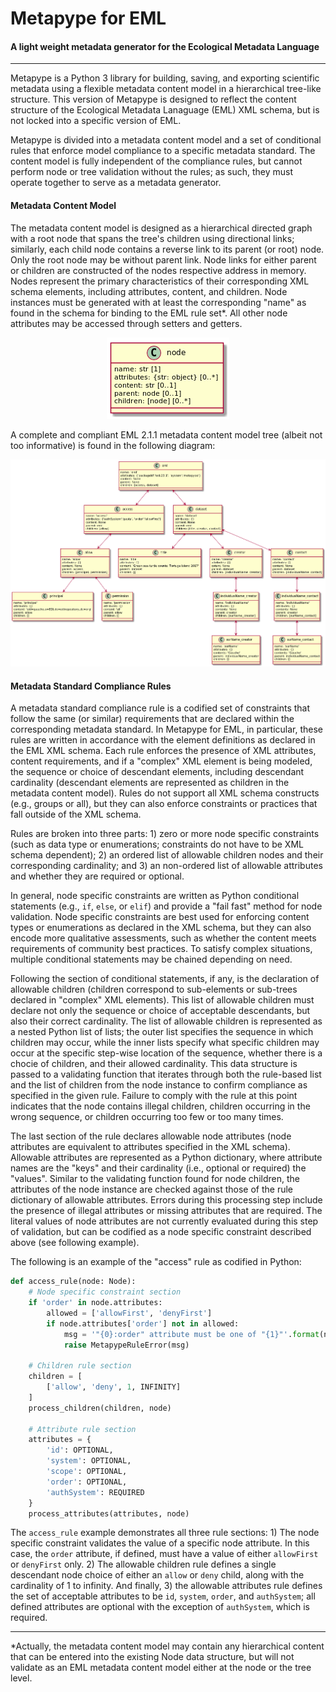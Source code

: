 # Metapype for EML

#### A light weight metadata generator for the Ecological Metadata Language

<hr />

Metapype is a Python 3 library for building, saving, and exporting
scientific metadata using a flexible metadata content model in a
hierarchical tree-like structure. This version of Metapype is designed
to reflect the content structure of the Ecological Metadata Lanaguage
(EML) XML schema, but is not locked into a specific version of EML.

Metapype is divided into a metadata content model and a set of conditional rules
that enforce model compliance to a specific metadata standard. The content model
is fully independent of the compliance rules, but cannot perform node or
tree validation without the rules; as such, they must operate together to serve
as a metadata generator.

#### Metadata Content Model

The metadata content model is designed as a hierarchical directed graph with a
root node that spans the tree's children using directional links; similarly,
each child node contains a reverse link to its parent (or root) node. Only the
root node may be without parent link. Node links for either parent or children
are constructed of the nodes respective address in memory. Nodes represent the
primary characteristics of their corresponding XML schema elements, including
attributes, content, and children. Node instances must be generated with at
least the corresponding "name" as found in the schema for binding to the
EML rule set\*. All other node attributes may be accessed through setters and
getters.

<p align="center"><img src="https://raw.githubusercontent.com/PASTAplus/metapype-eml/master/docs/node.png" /></p>

A complete and compliant EML 2.1.1 metadata content model tree (albeit not too
informative) is found in the following diagram:

<p align="center"><img src="https://raw.githubusercontent.com/PASTAplus/metapype-eml/master/docs/eml_model.png"/></p>

#### Metadata Standard Compliance Rules

A metadata standard compliance rule is a codified set of constraints that follow
the same (or similar) requirements that are declared within the
corresponding metadata standard. In Metapype for EML, in particular, these rules
are written in accordance with the element definitions as declared in the EML
XML schema. Each rule enforces the presence of XML attributes, content
requirements, and if a "complex" XML element is being modeled, the sequence or choice of
descendant elements, including descendant cardinality (descendant elements are
represented as children in the metadata content model). Rules do not support all
XML schema constructs (e.g., groups or all), but they can also enforce
constraints or practices that fall outside of the XML schema.

Rules are broken into three parts: 1) zero or more node specific constraints
(such as data type or enumerations; constraints do not have to be XML schema
dependent); 2) an ordered list of allowable children nodes and their
corresponding cardinality; and 3) an non-ordered list of allowable attributes
and whether they are required or optional.

In general, node specific constraints are written as Python conditional
statements (e.g., `if`, `else`, or `elif`) and provide a "fail fast" method
for node validation. Node specific constraints are best used for enforcing
content types or enumerations as declared in the XML schema, but they can also
encode more qualitative assessments, such as whether the content meets
requirements of community best practices. To satisfy complex situations,
multiple conditional statements may be chained depending on need.

Following the section of conditional statements, if any, is the declaration of
allowable children (children correspond to sub-elements or sub-trees declared in
"complex" XML elements). This list of allowable children must declare not only
the sequence or choice of acceptable descendants, but also their correct
cardinality. The list of allowable children is represented as a nested Python
list of lists; the outer list specifies the sequence in which children may
occur, while the inner lists specify what specific children may occur at the
specific step-wise location of the sequence, whether there is a chocie of
children, and their allowed cardinality. This data structure is passed to a
validating function that iterates through both the rule-based list and the list
of children from the node instance to confirm compliance as specified in the
given rule. Failure to comply with the rule at this point indicates that the 
node contains illegal children, children occurring in the wrong sequence, or 
children occurring too few or too many times.

The last section of the rule declares allowable node attributes (node attributes
are equivalent to attributes specified in the XML schema). Allowable attributes
are represented as a Python dictionary, where attribute names are the "keys" and
their cardinality (i.e., optional or required) the "values". Similar to the
validating function found for node children, the attributes of the node instance
are checked against those of the rule dictionary of allowable attributes. Errors
during this processing step include the presence of illegal attributes or
missing attributes that are required. The literal values of node attributes are 
not currently evaluated during this step of validation, but can be codified as
a node specific constraint described above (see following example).

The following is an example of the "access" rule as codified in Python:

```Python
def access_rule(node: Node):
    # Node specific constraint section
    if 'order' in node.attributes:
        allowed = ['allowFirst', 'denyFirst']
        if node.attributes['order'] not in allowed:
            msg = '"{0}:order" attribute must be one of "{1}"'.format(node.name, allowed)
            raise MetapypeRuleError(msg)

    # Children rule section
    children = [
        ['allow', 'deny', 1, INFINITY]
    ]
    process_children(children, node)

    # Attribute rule section
    attributes = {
        'id': OPTIONAL,
        'system': OPTIONAL,
        'scope': OPTIONAL,
        'order': OPTIONAL,
        'authSystem': REQUIRED
    }
    process_attributes(attributes, node)
```

The `access_rule` example demonstrates all three rule sections: 1) The node
specific constraint validates the value of a specific node attribute. In this
case, the `order` attribute, if defined, must have a value of either
`allowFirst` or `denyFirst` only. 2) The allowable children rule defines a
single descendant node choice of either an `allow` or `deny` child, along with
the cardinality of 1 to infinity. And finally, 3) the allowable attributes rule
defines the set of acceptable attributes to be `id`, `system`, `order`, and
`authSystem`; all defined attributes are optional with the exception of
`authSystem`, which is required.

<hr/>

\*Actually, the metadata content model may contain any hierarchical content that
can be entered into the existing Node data structure, but will not validate as
an EML metadata content model either at the node or the tree level.

